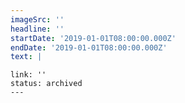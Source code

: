 ```yaml
---
imageSrc: ''
headline: ''
startDate: '2019-01-01T08:00:00.000Z'
endDate: '2019-01-01T08:00:00.000Z'
text: |
  ```
  ```
link: ''
status: archived
---
```



